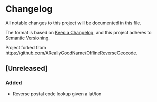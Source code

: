 # Changelog
All notable changes to this project will be documented in this file.

The format is based on [Keep a Changelog](https://keepachangelog.com/en/1.0.0/),
and this project adheres to [Semantic Versioning](https://semver.org/spec/v2.0.0.html).

Project forked from https://github.com/AReallyGoodName/OfflineReverseGeocode.

## [Unreleased]

### Added 
- Reverse postal code lookup given a lat/lon
